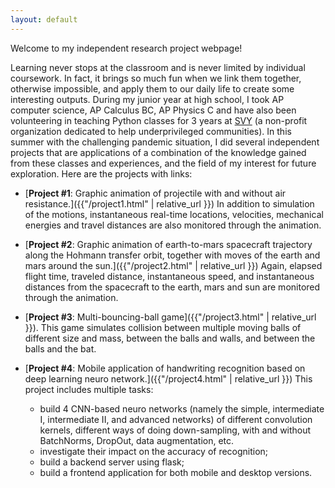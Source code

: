 ```yaml
---
layout: default
---
```


Welcome to my independent research project webpage!

Learning never stops at the classroom and is never limited by individual coursework. In fact, it brings so much fun when we link them together, otherwise impossible, and apply them to our daily life to create some interesting outputs. During my junior year at high school, I took AP computer science, AP Calculus BC, AP Physics C and have also been volunteering in teaching Python classes for 3 years at [SVY](https://www.siliconvalleyyouth.com/classes.html) (a non-profit organization dedicated to help underprivileged communities). In this summer with the challenging pandemic situation, I did several independent projects that are applications of a combination of the knowledge gained from these classes and experiences, and the field of my interest for future exploration. Here are the projects with links:

*   [**Project #1**: Graphic animation of projectile with and without air resistance.]({{"/project1.html" | relative_url }}) In addition to simulation of the motions, instantaneous real-time locations, velocities, mechanical energies and travel distances are also monitored through the animation. 

*   [**Project #2**: Graphic animation of earth-to-mars spacecraft trajectory along the Hohmann transfer orbit, together with moves of the earth and mars around the sun.]({{"/project2.html" | relative_url }}) Again, elapsed flight time, traveled distance, instantaneous speed, and instantaneous distances from the spacecraft to the earth, mars and sun are monitored through the animation. 

*   [**Project #3**: Multi-bouncing-ball game]({{"/project3.html" | relative_url }}). This game simulates collision between multiple moving balls of different size and mass, between the balls and walls, and between the balls and the bat. 

*   [**Project #4**: Mobile application of handwriting recognition based on deep learning neuro network.]({{"/project4.html" | relative_url }}) This project includes multiple tasks: <br>
    *   build 4 CNN-based neuro networks (namely the simple, intermediate I, intermediate II, and advanced networks) of different convolution kernels, different ways of doing down-sampling, with and without BatchNorms, DropOut, data augmentation, etc. <br/>
    *   investigate their impact on the accuracy of recognition; <br/>
    *   build a backend server using flask; <br/>
    *   build a frontend application for both mobile and desktop versions. <br/>  

